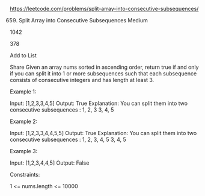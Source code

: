https://leetcode.com/problems/split-array-into-consecutive-subsequences/

659. Split Array into Consecutive Subsequences
Medium

1042

378

Add to List

Share
Given an array nums sorted in ascending order, return true if and only if you can split it into 1 or more subsequences such that each subsequence consists of consecutive integers and has length at least 3.



Example 1:

Input: [1,2,3,3,4,5]
Output: True
Explanation:
You can split them into two consecutive subsequences :
1, 2, 3
3, 4, 5

Example 2:

Input: [1,2,3,3,4,4,5,5]
Output: True
Explanation:
You can split them into two consecutive subsequences :
1, 2, 3, 4, 5
3, 4, 5

Example 3:

Input: [1,2,3,4,4,5]
Output: False


Constraints:

1 <= nums.length <= 10000
